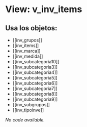 # View: v_inv_items

## Usa los objetos:
- [[inv_grupos]]
- [[inv_items]]
- [[inv_marca]]
- [[inv_medida]]
- [[inv_subcategoria10]]
- [[inv_subcategoria3]]
- [[inv_subcategoria4]]
- [[inv_subcategoria5]]
- [[inv_subcategoria6]]
- [[inv_subcategoria7]]
- [[inv_subcategoria8]]
- [[inv_subcategoria9]]
- [[inv_subgrupos]]
- [[inv_tipoinve]]

*No code available.*
